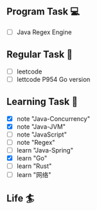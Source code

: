 

## Program Task  💻
- [ ] Java Regex Engine

## Regular Task  🤡
- [ ] leetcode
- [ ] lettcode P954 Go version

## Learning Task 🎯
- [x] note "Java-Concurrency"
- [x] note "Java-JVM"
- [ ] note "JavaScript"
- [ ] note "Regex"
- [ ] learn "Java-Spring"
- [x] learn "Go"
- [ ] learn "Rust"
- [ ] learn "网络"

## Life 🏄